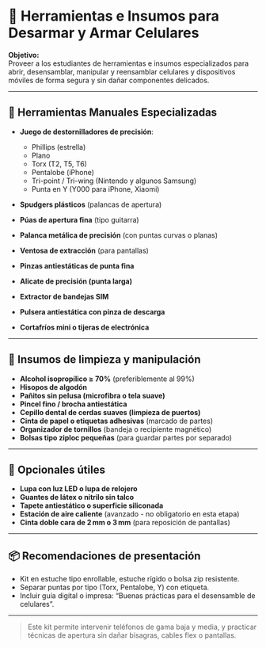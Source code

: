 # 📱 Herramientas e Insumos para Desarmar y Armar Celulares

**Objetivo:**  
Proveer a los estudiantes de herramientas e insumos especializados para abrir, desensamblar, manipular y reensamblar celulares y dispositivos móviles de forma segura y sin dañar componentes delicados.

---

## 🔹 Herramientas Manuales Especializadas

- **Juego de destornilladores de precisión**:
  - Phillips (estrella)
  - Plano
  - Torx (T2, T5, T6)
  - Pentalobe (iPhone)
  - Tri-point / Tri-wing (Nintendo y algunos Samsung)
  - Punta en Y (Y000 para iPhone, Xiaomi)

- **Spudgers plásticos** (palancas de apertura)
- **Púas de apertura fina** (tipo guitarra)
- **Palanca metálica de precisión** (con puntas curvas o planas)
- **Ventosa de extracción** (para pantallas)
- **Pinzas antiestáticas de punta fina**
- **Alicate de precisión (punta larga)**  
- **Extractor de bandejas SIM**
- **Pulsera antiestática con pinza de descarga**
- **Cortafríos mini o tijeras de electrónica**

---

## 🔹 Insumos de limpieza y manipulación

- **Alcohol isopropílico ≥ 70%** (preferiblemente al 99%)
- **Hisopos de algodón**  
- **Pañitos sin pelusa (microfibra o tela suave)**
- **Pincel fino / brocha antiestática**
- **Cepillo dental de cerdas suaves (limpieza de puertos)**
- **Cinta de papel o etiquetas adhesivas** (marcado de partes)
- **Organizador de tornillos** (bandeja o recipiente magnético)
- **Bolsas tipo ziploc pequeñas** (para guardar partes por separado)

---

## 🔹 Opcionales útiles

- **Lupa con luz LED o lupa de relojero**
- **Guantes de látex o nitrilo sin talco**
- **Tapete antiestático o superficie siliconada**
- **Estación de aire caliente** (avanzado - no obligatorio en esta etapa)
- **Cinta doble cara de 2 mm o 3 mm** (para reposición de pantallas)

---

## 📦 Recomendaciones de presentación

- Kit en estuche tipo enrollable, estuche rígido o bolsa zip resistente.
- Separar puntas por tipo (Torx, Pentalobe, Y) con etiqueta.
- Incluir guía digital o impresa: “Buenas prácticas para el desensamble de celulares”.

---

> Este kit permite intervenir teléfonos de gama baja y media, y practicar técnicas de apertura sin dañar bisagras, cables flex o pantallas.


